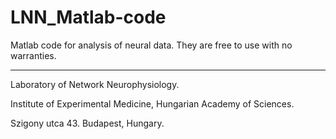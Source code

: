 # LNN_Matlab-code

Matlab code for analysis of neural data. They are free to use with no warranties.

_________________________________________________________________________________
Laboratory of Network Neurophysiology.

Institute of Experimental Medicine, Hungarian Academy of Sciences.

Szigony utca 43. Budapest, Hungary.
